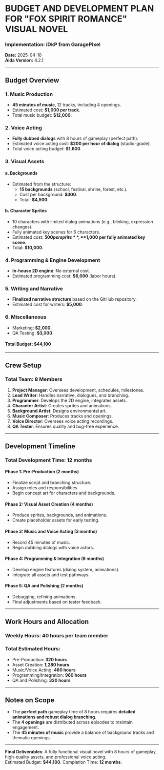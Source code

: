 # BUDGET AND DEVELOPMENT PLAN FOR "FOX SPIRIT ROMANCE" VISUAL NOVEL

### Implementation: iDkP from GaragePixel  
**Date:** 2025-04-10  
**Aida Version:** 4.2.1  

---

## Budget Overview

### 1. Music Production
- **45 minutes of music**, 12 tracks, including 4 openings.  
- Estimated cost: **$1,000 per track**.  
- Total music budget: **$12,000**.

### 2. Voice Acting
- **Fully dubbed dialogs** with 8 hours of gameplay (perfect path).  
- Estimated voice acting cost: **$200 per hour of dialog** (studio-grade).  
- Total voice acting budget: **$1,600**.

### 3. Visual Assets
#### a. Backgrounds
- Estimated from the structure:
  - **15 backgrounds** (school, festival, shrine, forest, etc.).
  - Cost per background: **$300**.
  - Total: **$4,500**.
#### b. Character Sprites
- 10 characters with limited dialog animations (e.g., blinking, expression changes).
- Fully animated key scenes for 6 characters.
- Estimated cost: **$500 per sprite**, **$1,000 per fully animated key scene**.
- Total: **$10,000**.

### 4. Programming & Engine Development
- **In-house 2D engine**: No external cost.  
- Estimated programming cost: **$6,000** (labor hours).  

### 5. Writing and Narrative
- **Finalized narrative structure** based on the GitHub repository.  
- Estimated cost for writers: **$5,000**.

### 6. Miscellaneous
- Marketing: **$2,000**.
- QA Testing: **$3,000**.

#### Total Budget: **$44,100**

---

## Crew Setup

### Total Team: **8 Members**
1. **Project Manager**: Oversees development, schedules, milestones.
2. **Lead Writer**: Handles narrative, dialogues, and branching.
3. **Programmer**: Develops the 2D engine, integrates assets.
4. **Character Artist**: Creates sprites and animations.
5. **Background Artist**: Designs environmental art.
6. **Music Composer**: Produces tracks and openings.
7. **Voice Director**: Oversees voice acting recordings.
8. **QA Tester**: Ensures quality and bug-free experience.

---

## Development Timeline

### **Total Development Time**: **12 months**  

#### **Phase 1: Pre-Production (2 months)**
- Finalize script and branching structure.
- Assign roles and responsibilities.
- Begin concept art for characters and backgrounds.

#### **Phase 2: Visual Asset Creation (4 months)**
- Produce sprites, backgrounds, and animations.
- Create placeholder assets for early testing.

#### **Phase 3: Music and Voice Acting (3 months)**
- Record 45 minutes of music.
- Begin dubbing dialogs with voice actors.

#### **Phase 4: Programming & Integration (6 months)**
- Develop engine features (dialog system, animations).
- Integrate all assets and test pathways.

#### **Phase 5: QA and Polishing (2 months)**
- Debugging, refining animations.
- Final adjustments based on tester feedback.

---

## Work Hours and Allocation
### Weekly Hours: **40 hours per team member**  
### Total Estimated Hours:
- Pre-Production: **320 hours**  
- Asset Creation: **1,280 hours**  
- Music/Voice Acting: **480 hours**  
- Programming/Integration: **960 hours**  
- QA and Polishing: **320 hours**  

---

## Notes on Scope
- The **perfect path** gameplay time of 8 hours requires **detailed animations and robust dialog branching**.  
- The **4 openings** are distributed across episodes to maintain engagement.  
- The **45 minutes of music** provide a balance of background tracks and thematic openings.

---

**Final Deliverables**: A fully functional visual novel with 8 hours of gameplay, high-quality assets, and professional voice acting.  
Estimated Budget: **$44,100**. Completion Time: **12 months**.
